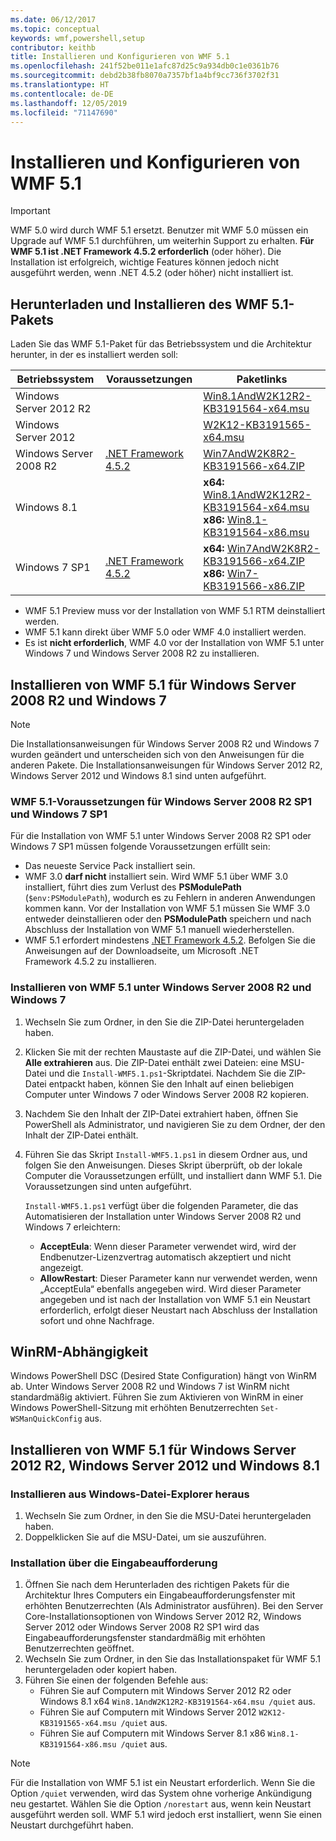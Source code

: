 ```yaml
---
ms.date: 06/12/2017
ms.topic: conceptual
keywords: wmf,powershell,setup
contributor: keithb
title: Installieren und Konfigurieren von WMF 5.1
ms.openlocfilehash: 241f52be011e1afc87d25c9a934db0c1e0361b76
ms.sourcegitcommit: debd2b38fb8070a7357bf1a4bf9cc736f3702f31
ms.translationtype: HT
ms.contentlocale: de-DE
ms.lasthandoff: 12/05/2019
ms.locfileid: "71147690"
---
```

# <a name="install-and-configure-wmf-51"></a>Installieren und Konfigurieren von WMF 5.1

> [!IMPORTANT]
> WMF 5.0 wird durch WMF 5.1 ersetzt. Benutzer mit WMF 5.0 müssen ein Upgrade auf WMF 5.1 durchführen, um weiterhin Support zu erhalten.
> **Für WMF 5.1 ist .NET Framework 4.5.2 erforderlich** (oder höher). Die Installation ist erfolgreich, wichtige Features können jedoch nicht ausgeführt werden, wenn .NET 4.5.2 (oder höher) nicht installiert ist.

## <a name="download-and-install-the-wmf-51-package"></a>Herunterladen und Installieren des WMF 5.1-Pakets

Laden Sie das WMF 5.1-Paket für das Betriebssystem und die Architektur herunter, in der es installiert werden soll:

| Betriebssystem       | Voraussetzungen           | Paketlinks                          |
|------------------------|-------------------------|----------------------------------------|
| Windows Server 2012 R2 |                         | [Win8.1AndW2K12R2-KB3191564-x64.msu][] |
| Windows Server 2012    |                         | [W2K12-KB3191565-x64.msu][]            |
| Windows Server 2008 R2 | [.NET Framework 4.5.2][]| [Win7AndW2K8R2-KB3191566-x64.ZIP][]    |
| Windows 8.1            |                         | **x64:** [Win8.1AndW2K12R2-KB3191564-x64.msu][]</br>**x86:** [Win8.1-KB3191564-x86.msu][] |
| Windows 7 SP1          | [.NET Framework 4.5.2][]| **x64:** [Win7AndW2K8R2-KB3191566-x64.ZIP][]</br>**x86:** [Win7-KB3191566-x86.ZIP][] |

[.NET Framework 4.5.2]: https://www.microsoft.com/download/details.aspx?id=42642
[W2K12-KB3191565-x64.msu]: https://go.microsoft.com/fwlink/?linkid=839513
[Win7-KB3191566-x86.ZIP]: https://go.microsoft.com/fwlink/?linkid=839522
[Win7AndW2K8R2-KB3191566-x64.ZIP]: https://go.microsoft.com/fwlink/?linkid=839523
[Win8.1-KB3191564-x86.msu]: https://go.microsoft.com/fwlink/?linkid=839521
[Win8.1AndW2K12R2-KB3191564-x64.msu]: https://go.microsoft.com/fwlink/?linkid=839516

- WMF 5.1 Preview muss vor der Installation von WMF 5.1 RTM deinstalliert werden.
- WMF 5.1 kann direkt über WMF 5.0 oder WMF 4.0 installiert werden.
- Es ist **nicht erforderlich**, WMF 4.0 vor der Installation von WMF 5.1 unter Windows 7 und Windows Server 2008 R2 zu installieren.

## <a name="install-wmf-51-for-windows-server-2008-r2-and-windows-7"></a>Installieren von WMF 5.1 für Windows Server 2008 R2 und Windows 7

> [!NOTE]
> Die Installationsanweisungen für Windows Server 2008 R2 und Windows 7 wurden geändert und unterscheiden sich von den Anweisungen für die anderen Pakete. Die Installationsanweisungen für Windows Server 2012 R2, Windows Server 2012 und Windows 8.1 sind unten aufgeführt.

### <a name="wmf-51-prerequisites-for-windows-server-2008-r2-sp1-and-windows-7-sp1"></a>WMF 5.1-Voraussetzungen für Windows Server 2008 R2 SP1 und Windows 7 SP1

Für die Installation von WMF 5.1 unter Windows Server 2008 R2 SP1 oder Windows 7 SP1 müssen folgende Voraussetzungen erfüllt sein:

- Das neueste Service Pack installiert sein.
- WMF 3.0 **darf nicht** installiert sein. Wird WMF 5.1 über WMF 3.0 installiert, führt dies zum Verlust des **PSModulePath** (`$env:PSModulePath`), wodurch es zu Fehlern in anderen Anwendungen kommen kann. Vor der Installation von WMF 5.1 müssen Sie WMF 3.0 entweder deinstallieren oder den **PSModulePath** speichern und nach Abschluss der Installation von WMF 5.1 manuell wiederherstellen.
- WMF 5.1 erfordert mindestens [.NET Framework 4.5.2](https://www.microsoft.com/download/details.aspx?id=42642).
  Befolgen Sie die Anweisungen auf der Downloadseite, um Microsoft .NET Framework 4.5.2 zu installieren.

### <a name="installing-wmf-51-on-windows-server-2008-r2-and-windows-7"></a>Installieren von WMF 5.1 unter Windows Server 2008 R2 und Windows 7

1. Wechseln Sie zum Ordner, in den Sie die ZIP-Datei heruntergeladen haben.

2. Klicken Sie mit der rechten Maustaste auf die ZIP-Datei, und wählen Sie **Alle extrahieren** aus. Die ZIP-Datei enthält zwei Dateien: eine MSU-Datei und die `Install-WMF5.1.ps1`-Skriptdatei. Nachdem Sie die ZIP-Datei entpackt haben, können Sie den Inhalt auf einen beliebigen Computer unter Windows 7 oder Windows Server 2008 R2 kopieren.

3. Nachdem Sie den Inhalt der ZIP-Datei extrahiert haben, öffnen Sie PowerShell als Administrator, und navigieren Sie zu dem Ordner, der den Inhalt der ZIP-Datei enthält.

4. Führen Sie das Skript `Install-WMF5.1.ps1` in diesem Ordner aus, und folgen Sie den Anweisungen. Dieses Skript überprüft, ob der lokale Computer die Voraussetzungen erfüllt, und installiert dann WMF 5.1. Die Voraussetzungen sind unten aufgeführt.

   `Install-WMF5.1.ps1` verfügt über die folgenden Parameter, die das Automatisieren der Installation unter Windows Server 2008 R2 und Windows 7 erleichtern:

   - **AcceptEula**: Wenn dieser Parameter verwendet wird, wird der Endbenutzer-Lizenzvertrag automatisch akzeptiert und nicht angezeigt.
   - **AllowRestart**: Dieser Parameter kann nur verwendet werden, wenn „AcceptEula“ ebenfalls angegeben wird. Wird dieser Parameter angegeben und ist nach der Installation von WMF 5.1 ein Neustart erforderlich, erfolgt dieser Neustart nach Abschluss der Installation sofort und ohne Nachfrage.

## <a name="winrm-dependency"></a>WinRM-Abhängigkeit

Windows PowerShell DSC (Desired State Configuration) hängt von WinRM ab. Unter Windows Server 2008 R2 und Windows 7 ist WinRM nicht standardmäßig aktiviert. Führen Sie zum Aktivieren von WinRM in einer Windows PowerShell-Sitzung mit erhöhten Benutzerrechten `Set-WSManQuickConfig` aus.

## <a name="install-wmf-51-for-windows-server-2012-r2-windows-server-2012-and-windows-81"></a>Installieren von WMF 5.1 für Windows Server 2012 R2, Windows Server 2012 und Windows 8.1

### <a name="install-from-windows-file-explorer"></a>Installieren aus Windows-Datei-Explorer heraus

1. Wechseln Sie zum Ordner, in den Sie die MSU-Datei heruntergeladen haben.
2. Doppelklicken Sie auf die MSU-Datei, um sie auszuführen.

### <a name="installing-from-the-command-prompt"></a>Installation über die Eingabeaufforderung

1. Öffnen Sie nach dem Herunterladen des richtigen Pakets für die Architektur Ihres Computers ein Eingabeaufforderungsfenster mit erhöhten Benutzerrechten (Als Administrator ausführen). Bei den Server Core-Installationsoptionen von Windows Server 2012 R2, Windows Server 2012 oder Windows Server 2008 R2 SP1 wird das Eingabeaufforderungsfenster standardmäßig mit erhöhten Benutzerrechten geöffnet.
2. Wechseln Sie zum Ordner, in den Sie das Installationspaket für WMF 5.1 heruntergeladen oder kopiert haben.
3. Führen Sie einen der folgenden Befehle aus:
   - Führen Sie auf Computern mit Windows Server 2012 R2 oder Windows 8.1 x64 `Win8.1AndW2K12R2-KB3191564-x64.msu /quiet` aus.
   - Führen Sie auf Computern mit Windows Server 2012 `W2K12-KB3191565-x64.msu /quiet` aus.
   - Führen Sie auf Computern mit Windows Server 8.1 x86 `Win8.1-KB3191564-x86.msu /quiet` aus.

> [!NOTE]
> Für die Installation von WMF 5.1 ist ein Neustart erforderlich. Wenn Sie die Option `/quiet` verwenden, wird das System ohne vorherige Ankündigung neu gestartet. Wählen Sie die Option `/norestart` aus, wenn kein Neustart ausgeführt werden soll. WMF 5.1 wird jedoch erst installiert, wenn Sie einen Neustart durchgeführt haben.
